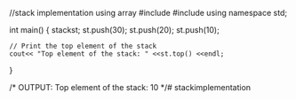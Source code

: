 //stack implementation using array
#include<iostream>
#include<stack>
using namespace std; 

int main()
{
    stack<int>st;
    st.push(30);
    st.push(20);
    st.push(10);

    // Print the top element of the stack
    cout<< "Top element of the stack: " <<st.top() <<endl;
}

/*
OUTPUT: 
Top element of the stack: 10
*/# stackimplementation
